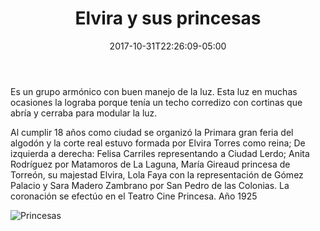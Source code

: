 ﻿---
title: "Elvira y sus princesas"

description: "Su Majestad Elvira I Reina del Algodón de 1925. con sus princesas de Torreón, San Pedro, Matamoros, Gómez Palacio y Lerdo Durango. Torreón Coahuila"
slug: "b"
image: pic12.jpg
keywords: ""
categories: 
    - ""
    - ""
date: 2017-10-31T22:26:09-05:00
draft: false
---

Es un grupo armónico con buen manejo de la luz. Esta luz en muchas ocasiones la lograba porque tenía un techo corredizo con cortinas que abría y cerraba para modular la luz. 

Al cumplir 18 años como ciudad se organizó la Primara gran feria del algodón y la corte real estuvo formada por Elvira Torres como reina;
De izquierda a derecha: Felisa Carriles representando a Ciudad Lerdo; Anita Rodríguez por Matamoros de La Laguna, María Gireaud princesa de Torreón, su majestad Elvira, Lola Faya con la representación de Gómez Palacio y Sara Madero Zambrano por San Pedro de las Colonias.
La coronación se efectúo en el Teatro Cine Princesa. Año 1925


![Princesas](https://claudiaguerreros.github.io/juliososa/img/pic12.jpg)
